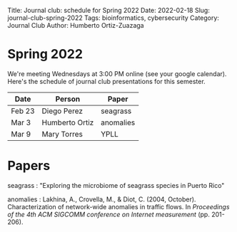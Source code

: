 Title: Journal club: schedule for Spring 2022
Date: 2022-02-18
Slug: journal-club-spring-2022
Tags: bioinformatics, cybersecurity
Category: Journal Club
Author: Humberto Ortiz-Zuazaga

# Spring 2022

We're meeting Wednesdays at 3:00 PM online (see your google calendar). Here's
the schedule of journal club presentations for this semester.

| Date   | Person         | Paper     |
|--------|----------------|-----------|
| Feb 23 | Diego Perez    | seagrass  |
| Mar 3  | Humberto Ortiz | anomalies |
| Mar 9  | Mary Torres    | YPLL      |


# Papers

seagrass
: "Exploring the microbiome of seagrass species in Puerto Rico"

anomalies
: Lakhina, A., Crovella, M., & Diot, C. (2004, October). Characterization of
  network-wide anomalies in traffic flows. In *Proceedings of the 4th ACM
  SIGCOMM conference on Internet measurement* (pp. 201-206).

